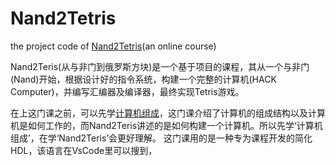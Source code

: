 # Nand2Tetris
the project code of [Nand2Tetris](https://www.coursera.org/learn/build-a-computer)(an online course)

Nand2Teris(从与非门到俄罗斯方块)是一个基于项目的课程，其从一个与非门(Nand)开始，根据设计好的指令系统，构建一个完整的计算机(HACK Computer)，并编写汇编器及编译器，最终实现Tetris游戏。

在上这门课之前，可以先学[计算机组成](https://www.coursera.org/learn/jisuanji-zucheng)，这门课介绍了计算机的组成结构以及计算机是如何工作的，而Nand2Teris讲述的是如何构建一个计算机。所以先学‘计算机组成’，在学‘Nand2Teris’会更好理解。
这门课用的是一种专为课程开发的简化HDL，该语言在VsCode里可以搜到，
